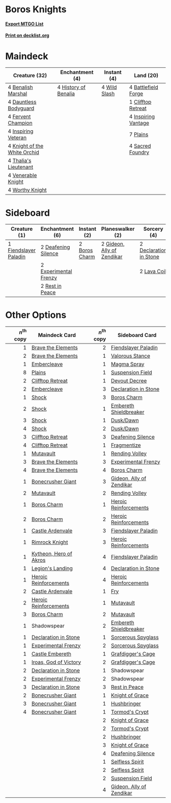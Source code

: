 # Boros Knights

#### [Export MTGO List](../collection/Boros%20Knights/Boros%20Knights.txt)
#### [Print on decklist.org](http://decklist.org/?deckmain=4%09Battlefield%20Forge%0A4%09Benalish%20Marshal%0A1%09Clifftop%20Retreat%0A4%09Dauntless%20Bodyguard%0A4%09Fervent%20Champion%0A4%09History%20of%20Benalia%0A4%09Inspiring%20Vantage%0A4%09Inspiring%20Veteran%0A4%09Knight%20of%20the%20White%20Orchid%0A7%09Plains%0A4%09Sacred%20Foundry%0A4%09Thalia's%20Lieutenant%0A4%09Venerable%20Knight%0A4%09Wild%20Slash%0A4%09Worthy%20Knight&deckside=2%09Boros%20Charm%0A2%09Deafening%20Silence%0A2%09Declaration%20in%20Stone%0A2%09Experimental%20Frenzy%0A1%09Fiendslayer%20Paladin%0A2%09Gideon,%20Ally%20of%20Zendikar%0A2%09Lava%20Coil%0A2%09Rest%20in%20Peace)
# Maindeck

|                                             Creature (32)                                             |                                        Enchantment (4)                                        |                                      Instant (4)                                      |                                          Land (20)                                           |
|-------------------------------------------------------------------------------------------------------|-----------------------------------------------------------------------------------------------|---------------------------------------------------------------------------------------|----------------------------------------------------------------------------------------------|
|4 [Benalish Marshal](http://gatherer.wizards.com/Pages/Card/Details.aspx?multiverseid=442894)          |4 [History of Benalia](http://gatherer.wizards.com/Pages/Card/Details.aspx?multiverseid=442909)|4 [Wild Slash](http://gatherer.wizards.com/Pages/Card/Details.aspx?multiverseid=391959)|4 [Battlefield Forge](http://gatherer.wizards.com/Pages/Card/Details.aspx?multiverseid=129479)|
|4 [Dauntless Bodyguard](http://gatherer.wizards.com/Pages/Card/Details.aspx?multiverseid=442902)       |                                                                                               |                                                                                       |1 [Clifftop Retreat](http://gatherer.wizards.com/Pages/Card/Details.aspx?multiverseid=443127) |
|4 [Fervent Champion](http://gatherer.wizards.com/Pages/Card/Details.aspx?multiverseid=473086)          |                                                                                               |                                                                                       |4 [Inspiring Vantage](http://gatherer.wizards.com/Pages/Card/Details.aspx?multiverseid=417819)|
|4 [Inspiring Veteran](http://gatherer.wizards.com/Pages/Card/Details.aspx?multiverseid=473156)         |                                                                                               |                                                                                       |7 [Plains](http://gatherer.wizards.com/Pages/Card/Details.aspx?multiverseid=439856)           |
|4 [Knight of the White Orchid](http://gatherer.wizards.com/Pages/Card/Details.aspx?multiverseid=178094)|                                                                                               |                                                                                       |4 [Sacred Foundry](http://gatherer.wizards.com/Pages/Card/Details.aspx?multiverseid=405106)   |
|4 [Thalia's Lieutenant](http://gatherer.wizards.com/Pages/Card/Details.aspx?multiverseid=409783)       |                                                                                               |                                                                                       |                                                                                              |
|4 [Venerable Knight](http://gatherer.wizards.com/Pages/Card/Details.aspx?multiverseid=472997)          |                                                                                               |                                                                                       |                                                                                              |
|4 [Worthy Knight](http://gatherer.wizards.com/Pages/Card/Details.aspx?multiverseid=472998)             |                                                                                               |                                                                                       |                                                                                              |


# Sideboard

|                                          Creature (1)                                          |                                        Enchantment (6)                                         |                                      Instant (2)                                       |                                          Planeswalker (2)                                           |                                           Sorcery (4)                                           |
|------------------------------------------------------------------------------------------------|------------------------------------------------------------------------------------------------|----------------------------------------------------------------------------------------|-----------------------------------------------------------------------------------------------------|-------------------------------------------------------------------------------------------------|
|1 [Fiendslayer Paladin](http://gatherer.wizards.com/Pages/Card/Details.aspx?multiverseid=430547)|2 [Deafening Silence](http://gatherer.wizards.com/Pages/Card/Details.aspx?multiverseid=472972)  |2 [Boros Charm](http://gatherer.wizards.com/Pages/Card/Details.aspx?multiverseid=442188)|2 [Gideon, Ally of Zendikar](http://gatherer.wizards.com/Pages/Card/Details.aspx?multiverseid=401897)|2 [Declaration in Stone](http://gatherer.wizards.com/Pages/Card/Details.aspx?multiverseid=409750)|
|                                                                                                |2 [Experimental Frenzy](http://gatherer.wizards.com/Pages/Card/Details.aspx?multiverseid=452849)|                                                                                        |                                                                                                     |2 [Lava Coil](http://gatherer.wizards.com/Pages/Card/Details.aspx?multiverseid=452858)           |
|                                                                                                |2 [Rest in Peace](http://gatherer.wizards.com/Pages/Card/Details.aspx?multiverseid=442021)      |                                                                                        |                                                                                                     |                                                                                                 |


# Other Options

|*n*<sup>th</sup> copy|                                          Maindeck Card                                          |*n*<sup>th</sup> copy|                                          Sideboard Card                                           |
|--------------------:|-------------------------------------------------------------------------------------------------|--------------------:|---------------------------------------------------------------------------------------------------|
|                    1|[Brave the Elements](http://gatherer.wizards.com/Pages/Card/Details.aspx?multiverseid=389450)    |                    2|[Fiendslayer Paladin](http://gatherer.wizards.com/Pages/Card/Details.aspx?multiverseid=430547)     |
|                    2|[Brave the Elements](http://gatherer.wizards.com/Pages/Card/Details.aspx?multiverseid=389450)    |                    1|[Valorous Stance](http://gatherer.wizards.com/Pages/Card/Details.aspx?multiverseid=391950)         |
|                    1|[Embercleave](http://gatherer.wizards.com/Pages/Card/Details.aspx?multiverseid=473082)           |                    1|[Magma Spray](http://gatherer.wizards.com/Pages/Card/Details.aspx?multiverseid=426843)             |
|                    8|[Plains](http://gatherer.wizards.com/Pages/Card/Details.aspx?multiverseid=439856)                |                    1|[Suspension Field](http://gatherer.wizards.com/Pages/Card/Details.aspx?multiverseid=386682)        |
|                    2|[Clifftop Retreat](http://gatherer.wizards.com/Pages/Card/Details.aspx?multiverseid=443127)      |                    1|[Devout Decree](http://gatherer.wizards.com/Pages/Card/Details.aspx?multiverseid=466767)           |
|                    2|[Embercleave](http://gatherer.wizards.com/Pages/Card/Details.aspx?multiverseid=473082)           |                    3|[Declaration in Stone](http://gatherer.wizards.com/Pages/Card/Details.aspx?multiverseid=409750)    |
|                    1|[Shock](http://gatherer.wizards.com/Pages/Card/Details.aspx?multiverseid=129732)                 |                    3|[Boros Charm](http://gatherer.wizards.com/Pages/Card/Details.aspx?multiverseid=442188)             |
|                    2|[Shock](http://gatherer.wizards.com/Pages/Card/Details.aspx?multiverseid=129732)                 |                    1|[Embereth Shieldbreaker](http://gatherer.wizards.com/Pages/Card/Details.aspx?multiverseid=473084)  |
|                    3|[Shock](http://gatherer.wizards.com/Pages/Card/Details.aspx?multiverseid=129732)                 |                    1|[Dusk/Dawn](http://gatherer.wizards.com/Pages/Card/Details.aspx?multiverseid=426912)               |
|                    4|[Shock](http://gatherer.wizards.com/Pages/Card/Details.aspx?multiverseid=129732)                 |                    2|[Dusk/Dawn](http://gatherer.wizards.com/Pages/Card/Details.aspx?multiverseid=426912)               |
|                    3|[Clifftop Retreat](http://gatherer.wizards.com/Pages/Card/Details.aspx?multiverseid=443127)      |                    3|[Deafening Silence](http://gatherer.wizards.com/Pages/Card/Details.aspx?multiverseid=472972)       |
|                    4|[Clifftop Retreat](http://gatherer.wizards.com/Pages/Card/Details.aspx?multiverseid=443127)      |                    1|[Fragmentize](http://gatherer.wizards.com/Pages/Card/Details.aspx?multiverseid=417587)             |
|                    1|[Mutavault](http://gatherer.wizards.com/Pages/Card/Details.aspx?multiverseid=370733)             |                    1|[Rending Volley](http://gatherer.wizards.com/Pages/Card/Details.aspx?multiverseid=394663)          |
|                    3|[Brave the Elements](http://gatherer.wizards.com/Pages/Card/Details.aspx?multiverseid=389450)    |                    3|[Experimental Frenzy](http://gatherer.wizards.com/Pages/Card/Details.aspx?multiverseid=452849)     |
|                    4|[Brave the Elements](http://gatherer.wizards.com/Pages/Card/Details.aspx?multiverseid=389450)    |                    4|[Boros Charm](http://gatherer.wizards.com/Pages/Card/Details.aspx?multiverseid=442188)             |
|                    1|[Bonecrusher Giant](http://gatherer.wizards.com/Pages/Card/Details.aspx?multiverseid=473077)     |                    3|[Gideon, Ally of Zendikar](http://gatherer.wizards.com/Pages/Card/Details.aspx?multiverseid=401897)|
|                    2|[Mutavault](http://gatherer.wizards.com/Pages/Card/Details.aspx?multiverseid=370733)             |                    2|[Rending Volley](http://gatherer.wizards.com/Pages/Card/Details.aspx?multiverseid=394663)          |
|                    1|[Boros Charm](http://gatherer.wizards.com/Pages/Card/Details.aspx?multiverseid=442188)           |                    1|[Heroic Reinforcements](http://gatherer.wizards.com/Pages/Card/Details.aspx?multiverseid=447353)   |
|                    2|[Boros Charm](http://gatherer.wizards.com/Pages/Card/Details.aspx?multiverseid=442188)           |                    2|[Heroic Reinforcements](http://gatherer.wizards.com/Pages/Card/Details.aspx?multiverseid=447353)   |
|                    1|[Castle Ardenvale](http://gatherer.wizards.com/Pages/Card/Details.aspx?multiverseid=473200)      |                    3|[Fiendslayer Paladin](http://gatherer.wizards.com/Pages/Card/Details.aspx?multiverseid=430547)     |
|                    1|[Rimrock Knight](http://gatherer.wizards.com/Pages/Card/Details.aspx?multiverseid=473099)        |                    3|[Heroic Reinforcements](http://gatherer.wizards.com/Pages/Card/Details.aspx?multiverseid=447353)   |
|                    1|[Kytheon, Hero of Akros](http://gatherer.wizards.com/Pages/Card/Details.aspx?multiverseid=398428)|                    4|[Fiendslayer Paladin](http://gatherer.wizards.com/Pages/Card/Details.aspx?multiverseid=430547)     |
|                    1|[Legion's Landing](http://gatherer.wizards.com/Pages/Card/Details.aspx?multiverseid=435173)      |                    4|[Declaration in Stone](http://gatherer.wizards.com/Pages/Card/Details.aspx?multiverseid=409750)    |
|                    1|[Heroic Reinforcements](http://gatherer.wizards.com/Pages/Card/Details.aspx?multiverseid=447353) |                    4|[Heroic Reinforcements](http://gatherer.wizards.com/Pages/Card/Details.aspx?multiverseid=447353)   |
|                    2|[Castle Ardenvale](http://gatherer.wizards.com/Pages/Card/Details.aspx?multiverseid=473200)      |                    1|[Fry](http://gatherer.wizards.com/Pages/Card/Details.aspx?multiverseid=466894)                     |
|                    2|[Heroic Reinforcements](http://gatherer.wizards.com/Pages/Card/Details.aspx?multiverseid=447353) |                    1|[Mutavault](http://gatherer.wizards.com/Pages/Card/Details.aspx?multiverseid=370733)               |
|                    3|[Boros Charm](http://gatherer.wizards.com/Pages/Card/Details.aspx?multiverseid=442188)           |                    2|[Mutavault](http://gatherer.wizards.com/Pages/Card/Details.aspx?multiverseid=370733)               |
|                    1|Shadowspear                                                                                      |                    2|[Embereth Shieldbreaker](http://gatherer.wizards.com/Pages/Card/Details.aspx?multiverseid=473084)  |
|                    1|[Declaration in Stone](http://gatherer.wizards.com/Pages/Card/Details.aspx?multiverseid=409750)  |                    1|[Sorcerous Spyglass](http://gatherer.wizards.com/Pages/Card/Details.aspx?multiverseid=435407)      |
|                    1|[Experimental Frenzy](http://gatherer.wizards.com/Pages/Card/Details.aspx?multiverseid=452849)   |                    2|[Sorcerous Spyglass](http://gatherer.wizards.com/Pages/Card/Details.aspx?multiverseid=435407)      |
|                    1|[Castle Embereth](http://gatherer.wizards.com/Pages/Card/Details.aspx?multiverseid=473201)       |                    1|[Grafdigger's Cage](http://gatherer.wizards.com/Pages/Card/Details.aspx?multiverseid=278452)       |
|                    1|[Iroas, God of Victory](http://gatherer.wizards.com/Pages/Card/Details.aspx?multiverseid=420822) |                    2|[Grafdigger's Cage](http://gatherer.wizards.com/Pages/Card/Details.aspx?multiverseid=278452)       |
|                    2|[Declaration in Stone](http://gatherer.wizards.com/Pages/Card/Details.aspx?multiverseid=409750)  |                    1|Shadowspear                                                                                        |
|                    2|[Experimental Frenzy](http://gatherer.wizards.com/Pages/Card/Details.aspx?multiverseid=452849)   |                    2|Shadowspear                                                                                        |
|                    3|[Declaration in Stone](http://gatherer.wizards.com/Pages/Card/Details.aspx?multiverseid=409750)  |                    3|[Rest in Peace](http://gatherer.wizards.com/Pages/Card/Details.aspx?multiverseid=442021)           |
|                    2|[Bonecrusher Giant](http://gatherer.wizards.com/Pages/Card/Details.aspx?multiverseid=473077)     |                    1|[Knight of Grace](http://gatherer.wizards.com/Pages/Card/Details.aspx?multiverseid=442911)         |
|                    3|[Bonecrusher Giant](http://gatherer.wizards.com/Pages/Card/Details.aspx?multiverseid=473077)     |                    1|[Hushbringer](http://gatherer.wizards.com/Pages/Card/Details.aspx?multiverseid=472980)             |
|                    4|[Bonecrusher Giant](http://gatherer.wizards.com/Pages/Card/Details.aspx?multiverseid=473077)     |                    1|[Tormod's Crypt](http://gatherer.wizards.com/Pages/Card/Details.aspx?multiverseid=389723)          |
|                     |                                                                                                 |                    2|[Knight of Grace](http://gatherer.wizards.com/Pages/Card/Details.aspx?multiverseid=442911)         |
|                     |                                                                                                 |                    2|[Tormod's Crypt](http://gatherer.wizards.com/Pages/Card/Details.aspx?multiverseid=389723)          |
|                     |                                                                                                 |                    2|[Hushbringer](http://gatherer.wizards.com/Pages/Card/Details.aspx?multiverseid=472980)             |
|                     |                                                                                                 |                    3|[Knight of Grace](http://gatherer.wizards.com/Pages/Card/Details.aspx?multiverseid=442911)         |
|                     |                                                                                                 |                    4|[Deafening Silence](http://gatherer.wizards.com/Pages/Card/Details.aspx?multiverseid=472972)       |
|                     |                                                                                                 |                    1|[Selfless Spirit](http://gatherer.wizards.com/Pages/Card/Details.aspx?multiverseid=414332)         |
|                     |                                                                                                 |                    2|[Selfless Spirit](http://gatherer.wizards.com/Pages/Card/Details.aspx?multiverseid=414332)         |
|                     |                                                                                                 |                    2|[Suspension Field](http://gatherer.wizards.com/Pages/Card/Details.aspx?multiverseid=386682)        |
|                     |                                                                                                 |                    4|[Gideon, Ally of Zendikar](http://gatherer.wizards.com/Pages/Card/Details.aspx?multiverseid=401897)|

